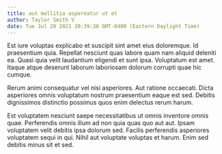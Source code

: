 ```yaml
---
title: aut mollitia aspernatur ut et
author: Taylor Smith V
date: Tue Jul 20 2021 20:39:38 GMT-0400 (Eastern Daylight Time)
---
```

Est iure voluptas explicabo et suscipit sint amet eius doloremque. Id praesentium quia. Repellat nesciunt quas labore quam nam aliquid deleniti ea. Quasi quia velit laudantium eligendi et sunt ipsa. Voluptatum est amet. Itaque atque deserunt laborum laboriosam dolorum corrupti quae hic cumque.

 Rerum animi consequatur vel nisi asperiores. Aut ratione occaecati. Dicta asperiores omnis voluptatum nostrum praesentium eaque est sed. Debitis dignissimos distinctio possimus quos enim delectus rerum harum.

 Est voluptatem nesciunt saepe necessitatibus ut omnis inventore omnis quae. Perferendis omnis illum ad non quia quas quo aut aut. Ipsam voluptatem velit debitis ipsa dolorum sed. Facilis perferendis asperiores voluptatem sequi in qui. Nihil aut voluptate voluptas et harum. Enim sed debitis minus sit et sed.